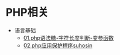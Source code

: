 # PHP相关

+ 语言基础
    + [01.php语法糖-字符长度判断-变参函数](https://github.com/hkui/note/blob/master/php/01.php%E8%AF%AD%E6%B3%95%E7%B3%96-%E5%AD%97%E7%AC%A6%E9%95%BF%E5%BA%A6%E5%88%A4%E6%96%AD-%E5%8F%98%E5%8F%82%E5%87%BD%E6%95%B0.md)
    + [02.php应用保护程序suhosin](https://github.com/hkui/note/blob/master/php/02.php%E5%BA%94%E7%94%A8%E4%BF%9D%E6%8A%A4%E7%A8%8B%E5%BA%8Fsuhosin.md)
    



